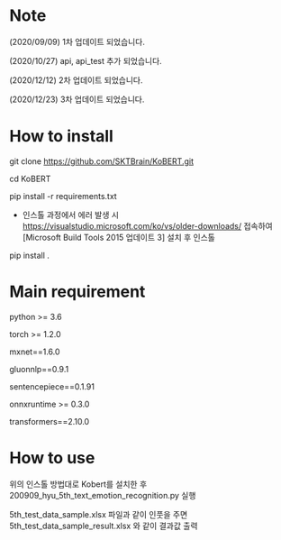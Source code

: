 # Note

(2020/09/09) 1차 업데이트 되었습니다. 

(2020/10/27) api, api_test 추가 되었습니다.

(2020/12/12) 2차 업데이트 되었습니다.

(2020/12/23) 3차 업데이트 되었습니다.

# How to install

git clone https://github.com/SKTBrain/KoBERT.git

cd KoBERT

pip install -r requirements.txt

* 인스톨 과정에서 에러 발생 시 https://visualstudio.microsoft.com/ko/vs/older-downloads/ 접속하여 [Microsoft Build Tools 2015 업데이트 3] 설치 후 인스톨

pip install .

# Main requirement

python >= 3.6

torch >= 1.2.0

mxnet==1.6.0

gluonnlp==0.9.1

sentencepiece==0.1.91

onnxruntime >= 0.3.0

transformers==2.10.0

# How to use

위의 인스톨 방법대로 Kobert를 설치한 후 200909_hyu_5th_text_emotion_recognition.py 실행

5th_test_data_sample.xlsx 파일과 같이 인풋을 주면  5th_test_data_sample_result.xlsx 와 같이 결과값 출력


